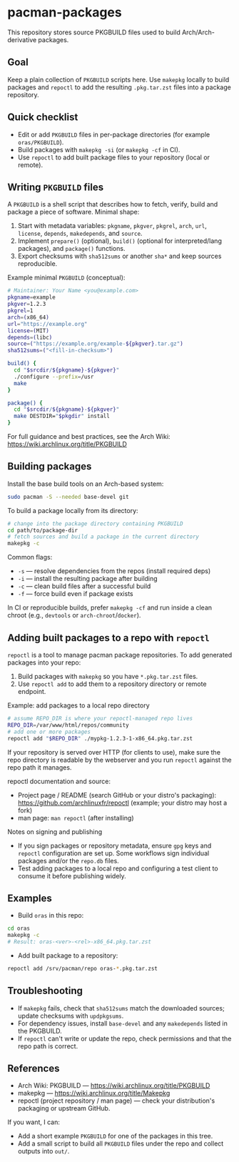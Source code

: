 # pacman-packages

This repository stores source PKGBUILD files used to build Arch/Arch-derivative packages.

## Goal

Keep a plain collection of `PKGBUILD` scripts here. Use `makepkg` locally to build packages and `repoctl` to add the resulting `.pkg.tar.zst` files into a package repository.

## Quick checklist

- Edit or add `PKGBUILD` files in per-package directories (for example `oras/PKGBUILD`).
- Build packages with `makepkg -si` (or `makepkg -cf` in CI).
- Use `repoctl` to add built package files to your repository (local or remote).

## Writing `PKGBUILD` files

A `PKGBUILD` is a shell script that describes how to fetch, verify, build and package a piece of software. Minimal shape:

1. Start with metadata variables: `pkgname`, `pkgver`, `pkgrel`, `arch`, `url`, `license`, `depends`, `makedepends`, and `source`.
2. Implement `prepare()` (optional), `build()` (optional for interpreted/lang packages), and `package()` functions.
3. Export checksums with `sha512sums` or another `sha*` and keep sources reproducible.

Example minimal `PKGBUILD` (conceptual):

```sh
# Maintainer: Your Name <you@example.com>
pkgname=example
pkgver=1.2.3
pkgrel=1
arch=(x86_64)
url="https://example.org"
license=(MIT)
depends=(libc)
source=("https://example.org/example-${pkgver}.tar.gz")
sha512sums=("<fill-in-checksum>")

build() {
  cd "$srcdir/${pkgname}-${pkgver}"
  ./configure --prefix=/usr
  make
}

package() {
  cd "$srcdir/${pkgname}-${pkgver}"
  make DESTDIR="$pkgdir" install
}
```

For full guidance and best practices, see the Arch Wiki: https://wiki.archlinux.org/title/PKGBUILD

## Building packages

Install the base build tools on an Arch-based system:

```bash
sudo pacman -S --needed base-devel git
```

To build a package locally from its directory:

```bash
# change into the package directory containing PKGBUILD
cd path/to/package-dir
# fetch sources and build a package in the current directory
makepkg -c
```

Common flags:
- `-s` — resolve dependencies from the repos (install required deps)
- `-i` — install the resulting package after building
- `-c` — clean build files after a successful build
- `-f` — force build even if package exists

In CI or reproducible builds, prefer `makepkg -cf` and run inside a clean chroot (e.g., `devtools` or `arch-chroot`/`docker`).

## Adding built packages to a repo with `repoctl`

`repoctl` is a tool to manage pacman package repositories. To add generated packages into your repo:

1. Build packages with `makepkg` so you have `*.pkg.tar.zst` files.
2. Use `repoctl add` to add them to a repository directory or remote endpoint.

Example: add packages to a local repo directory

```bash
# assume REPO_DIR is where your repoctl-managed repo lives
REPO_DIR=/var/www/html/repos/community
# add one or more packages
repoctl add "$REPO_DIR" ./mypkg-1.2.3-1-x86_64.pkg.tar.zst
```

If your repository is served over HTTP (for clients to use), make sure the repo directory is readable by the webserver and you run `repoctl` against the repo path it manages.

repoctl documentation and source:
- Project page / README (search GitHub or your distro's packaging): https://github.com/archlinuxfr/repoctl (example; your distro may host a fork)
- man page: `man repoctl` (after installing)

Notes on signing and publishing

- If you sign packages or repository metadata, ensure `gpg` keys and `repoctl` configuration are set up. Some workflows sign individual packages and/or the `repo.db` files.
- Test adding packages to a local repo and configuring a test client to consume it before publishing widely.

## Examples

- Build `oras` in this repo:

```bash
cd oras
makepkg -c
# Result: oras-<ver>-<rel>-x86_64.pkg.tar.zst
```

- Add built package to a repository:

```bash
repoctl add /srv/pacman/repo oras-*.pkg.tar.zst
```

## Troubleshooting

- If `makepkg` fails, check that `sha512sums` match the downloaded sources; update checksums with `updpkgsums`.
- For dependency issues, install `base-devel` and any `makedepends` listed in the PKGBUILD.
- If `repoctl` can't write or update the repo, check permissions and that the repo path is correct.

## References

- Arch Wiki: PKGBUILD — https://wiki.archlinux.org/title/PKGBUILD
- makepkg — https://wiki.archlinux.org/title/Makepkg
- repoctl (project repository / man page) — check your distribution's packaging or upstream GitHub.

If you want, I can:

- Add a short example `PKGBUILD` for one of the packages in this tree.
- Add a small script to build all `PKGBUILD` files under the repo and collect outputs into `out/`.
